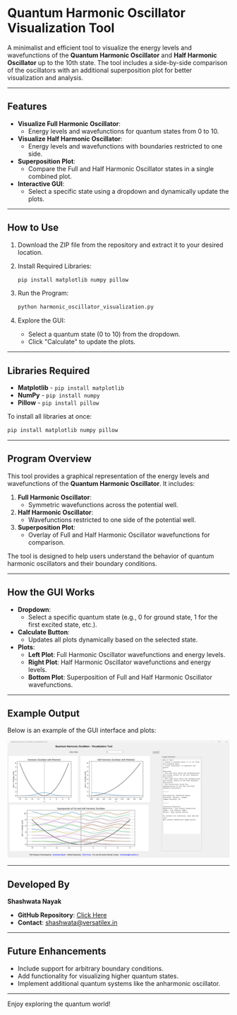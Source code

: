 # Quantum Harmonic Oscillator Visualization Tool

A minimalist and efficient tool to visualize the energy levels and wavefunctions of the **Quantum Harmonic Oscillator** and **Half Harmonic Oscillator** up to the 10th state. The tool includes a side-by-side comparison of the oscillators with an additional superposition plot for better visualization and analysis.

---

## Features

- **Visualize Full Harmonic Oscillator**:
  - Energy levels and wavefunctions for quantum states from 0 to 10.
- **Visualize Half Harmonic Oscillator**:
  - Energy levels and wavefunctions with boundaries restricted to one side.
- **Superposition Plot**:
  - Compare the Full and Half Harmonic Oscillator states in a single combined plot.
- **Interactive GUI**:
  - Select a specific state using a dropdown and dynamically update the plots.

---

## How to Use

1. Download the ZIP file from the repository and extract it to your desired location.

2. Install Required Libraries:
   ```bash
   pip install matplotlib numpy pillow
   ```

3. Run the Program:
   ```bash
   python harmonic_oscillator_visualization.py
   ```

4. Explore the GUI:
   - Select a quantum state (0 to 10) from the dropdown.
   - Click "Calculate" to update the plots.

---

## Libraries Required

- **Matplotlib** - `pip install matplotlib`
- **NumPy** - `pip install numpy`
- **Pillow** - `pip install pillow`

To install all libraries at once:
```bash
pip install matplotlib numpy pillow
```

---

## Program Overview

This tool provides a graphical representation of the energy levels and wavefunctions of the **Quantum Harmonic Oscillator**. It includes:

1. **Full Harmonic Oscillator**:
   - Symmetric wavefunctions across the potential well.
2. **Half Harmonic Oscillator**:
   - Wavefunctions restricted to one side of the potential well.
3. **Superposition Plot**:
   - Overlay of Full and Half Harmonic Oscillator wavefunctions for comparison.

The tool is designed to help users understand the behavior of quantum harmonic oscillators and their boundary conditions.

---

## How the GUI Works

- **Dropdown**:
  - Select a specific quantum state (e.g., 0 for ground state, 1 for the first excited state, etc.).
- **Calculate Button**:
  - Updates all plots dynamically based on the selected state.
- **Plots**:
  - **Left Plot**: Full Harmonic Oscillator wavefunctions and energy levels.
  - **Right Plot**: Half Harmonic Oscillator wavefunctions and energy levels.
  - **Bottom Plot**: Superposition of Full and Half Harmonic Oscillator wavefunctions.

---

## Example Output

Below is an example of the GUI interface and plots:

![Quantum Harmonic Oscillator Visualization](screenshot.png)

---

## Developed By

**Shashwata Nayak**  
- **GitHub Repository**: [Click Here](https://github.com/shashwatanayak/quantum-harmonic-oscillator-visualization)  
- **Contact**: [shashwata@versatilex.in](mailto:shashwata@versatilex.in)

---

## Future Enhancements

- Include support for arbitrary boundary conditions.
- Add functionality for visualizing higher quantum states.
- Implement additional quantum systems like the anharmonic oscillator.

---

Enjoy exploring the quantum world!

